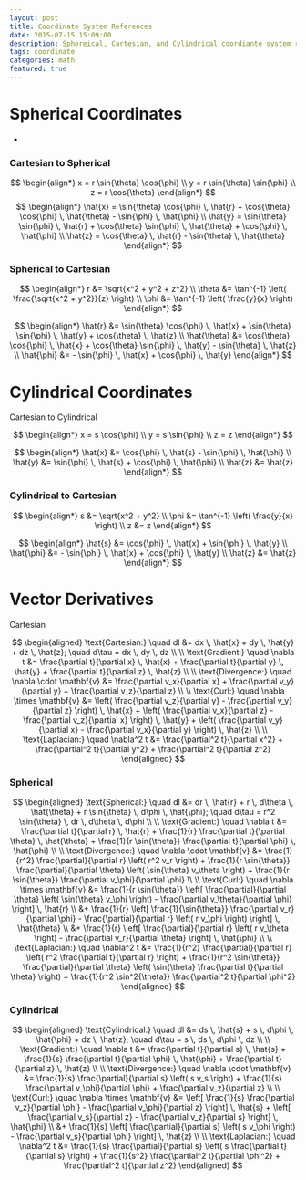 ```yaml
---
layout: post
title: Coordinate System References
date: 2015-07-15 15:09:00
description: Sphereical, Cartesian, and Cylindrical coordiante system relations.
tags: coordinate
categories: math
featured: true
---
```

# Spherical Coordinates
-
### Cartesian to Spherical

$$
\begin{align*}
x = r \sin{\theta} \cos{\phi} \\
y = r \sin{\theta} \sin{\phi} \\
z = r \cos{\theta}
\end{align*}
$$
$$
\begin{align*}
\hat{x} = \sin{\theta} \cos{\phi} \, \hat{r} + \cos{\theta} \cos{\phi} \, \hat{\theta} - \sin{\phi} \, \hat{\phi} \\
\hat{y} = \sin{\theta} \sin{\phi} \, \hat{r} + \cos{\theta} \sin{\phi} \, \hat{\theta} + \cos{\phi} \, \hat{\phi} \\
\hat{z} = \cos{\theta} \, \hat{r} - \sin{\theta} \, \hat{\theta}
\end{align*}
$$

### Spherical to Cartesian

$$
\begin{align*}
r &= \sqrt{x^2 + y^2 + z^2} \\
\theta &= \tan^{-1} \left( \frac{\sqrt{x^2 + y^2}}{z} \right) \\
\phi &= \tan^{-1} \left( \frac{y}{x} \right)
\end{align*}
$$

$$
\begin{align*}
\hat{r} &= \sin{\theta} \cos{\phi} \, \hat{x} + \sin{\theta} \sin{\phi} \, \hat{y} + \cos{\theta} \, \hat{z} \\
\hat{\theta} &= \cos{\theta} \cos{\phi} \, \hat{x} + \cos{\theta} \sin{\phi} \, \hat{y} - \sin{\theta} \, \hat{z} \\
\hat{\phi} &= - \sin{\phi} \, \hat{x} + \cos{\phi} \, \hat{y}
\end{align*}
$$

# Cylindrical Coordinates

Cartesian to Cylindrical

$$
\begin{align*}
x = s \cos{\phi} \\
y = s \sin{\phi} \\
z = z
\end{align*}
$$


$$
\begin{align*}
\hat{x} &= \cos{\phi} \, \hat{s} - \sin{\phi} \, \hat{\phi} \\
\hat{y} &= \sin{\phi} \, \hat{s} + \cos{\phi} \, \hat{\phi} \\
\hat{z} &= \hat{z}
\end{align*}
$$

### Cylindrical to Cartesian

$$
\begin{align*}
s &= \sqrt{x^2 + y^2} \\
\phi &= \tan^{-1} \left( \frac{y}{x} \right) \\
z &= z
\end{align*}
$$

$$
\begin{align*}
\hat{s} &= \cos{\phi} \, \hat{x} + \sin{\phi} \, \hat{y} \\
\hat{\phi} &= - \sin{\phi} \, \hat{x} + \cos{\phi} \, \hat{y} \\
\hat{z} &= \hat{z}
\end{align*}
$$

# Vector Derivatives

Cartesian

$$
\begin{aligned}
\text{Cartesian:} \quad dl &= dx \, \hat{x} + dy \, \hat{y} + dz \, \hat{z}; \quad d\tau = dx \, dy \, dz \\
\\
\text{Gradient:} \quad \nabla t &= \frac{\partial t}{\partial x} \, \hat{x} + \frac{\partial t}{\partial y} \, \hat{y} + \frac{\partial t}{\partial z} \, \hat{z} \\
\\
\text{Divergence:} \quad \nabla \cdot \mathbf{v} &= \frac{\partial v_x}{\partial x} + \frac{\partial v_y}{\partial y} + \frac{\partial v_z}{\partial z} \\
\\
\text{Curl:} \quad \nabla \times \mathbf{v} &= \left( \frac{\partial v_z}{\partial y} - \frac{\partial v_y}{\partial z} \right) \, \hat{x} + \left( \frac{\partial v_x}{\partial z} - \frac{\partial v_z}{\partial x} \right) \, \hat{y} + \left( \frac{\partial v_y}{\partial x} - \frac{\partial v_x}{\partial y} \right) \, \hat{z} \\
\\
\text{Laplacian:} \quad \nabla^2 t &= \frac{\partial^2 t}{\partial x^2} + \frac{\partial^2 t}{\partial y^2} + \frac{\partial^2 t}{\partial z^2}
\end{aligned}
$$


### Spherical

$$
\begin{aligned}
\text{Spherical:} \quad dl &= dr \, \hat{r} + r \, d\theta \, \hat{\theta} + r \sin{\theta} \, d\phi \, \hat{\phi}; \quad d\tau = r^2 \sin{\theta} \, dr \, d\theta \, d\phi \\
\\
\text{Gradient:} \quad \nabla t &= \frac{\partial t}{\partial r} \, \hat{r} + \frac{1}{r} \frac{\partial t}{\partial \theta} \, \hat{\theta} + \frac{1}{r \sin{\theta}} \frac{\partial t}{\partial \phi} \, \hat{\phi} \\
\\
\text{Divergence:} \quad \nabla \cdot \mathbf{v} &= \frac{1}{r^2} \frac{\partial}{\partial r} \left( r^2 v_r \right) + \frac{1}{r \sin{\theta}} \frac{\partial}{\partial \theta} \left( \sin{\theta} v_\theta \right) + \frac{1}{r \sin{\theta}} \frac{\partial v_\phi}{\partial \phi} \\
\\
\text{Curl:} \quad \nabla \times \mathbf{v} &= \frac{1}{r \sin{\theta}} \left[ \frac{\partial}{\partial \theta} \left( \sin{\theta} v_\phi \right) - \frac{\partial v_\theta}{\partial \phi} \right] \, \hat{r} \\
&+ \frac{1}{r} \left[ \frac{1}{\sin{\theta}} \frac{\partial v_r}{\partial \phi} - \frac{\partial}{\partial r} \left( r v_\phi \right) \right] \, \hat{\theta} \\
&+ \frac{1}{r} \left[ \frac{\partial}{\partial r} \left( r v_\theta \right) - \frac{\partial v_r}{\partial \theta} \right] \, \hat{\phi} \\
\\
\text{Laplacian:} \quad \nabla^2 t &= \frac{1}{r^2} \frac{\partial}{\partial r} \left( r^2 \frac{\partial t}{\partial r} \right) + \frac{1}{r^2 \sin{\theta}} \frac{\partial}{\partial \theta} \left( \sin{\theta} \frac{\partial t}{\partial \theta} \right) + \frac{1}{r^2 \sin^2{\theta}} \frac{\partial^2 t}{\partial \phi^2}
\end{aligned}
$$

### Cylindrical

$$
\begin{aligned}
\text{Cylindrical:} \quad dl &= ds \, \hat{s} + s \, d\phi \, \hat{\phi} + dz \, \hat{z}; \quad d\tau = s \, ds \, d\phi \, dz \\
\\
\text{Gradient:} \quad \nabla t &= \frac{\partial t}{\partial s} \, \hat{s} + \frac{1}{s} \frac{\partial t}{\partial \phi} \, \hat{\phi} + \frac{\partial t}{\partial z} \, \hat{z} \\
\\
\text{Divergence:} \quad \nabla \cdot \mathbf{v} &= \frac{1}{s} \frac{\partial}{\partial s} \left( s v_s \right) + \frac{1}{s} \frac{\partial v_\phi}{\partial \phi} + \frac{\partial v_z}{\partial z} \\
\\
\text{Curl:} \quad \nabla \times \mathbf{v} &= \left[ \frac{1}{s} \frac{\partial v_z}{\partial \phi} - \frac{\partial v_\phi}{\partial z} \right] \, \hat{s} + \left[ \frac{\partial v_s}{\partial z} - \frac{\partial v_z}{\partial s} \right] \, \hat{\phi} \\
&+ \frac{1}{s} \left[ \frac{\partial}{\partial s} \left( s v_\phi \right) - \frac{\partial v_s}{\partial \phi} \right] \, \hat{z} \\
\\
\text{Laplacian:} \quad \nabla^2 t &= \frac{1}{s} \frac{\partial}{\partial s} \left( s \frac{\partial t}{\partial s} \right) + \frac{1}{s^2} \frac{\partial^2 t}{\partial \phi^2} + \frac{\partial^2 t}{\partial z^2}
\end{aligned}
$$

